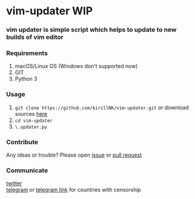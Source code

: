 # vim-updater WIP
### vim updater is simple script which helps to update to new builds of vim editor 

### Requirements
1. macOS/Linux OS (Windows don't supported now)
2. GIT
3. Python 3

### Usage
1. `git clone https://github.com/kirillNK/vim-updater.git`
or download sources [here](https://github.com/kirillNK/vim-updater/archive/master.zip)
2. `cd vim-updater`
3. `\.updater.py`

### Contribute
Any ideas or trouble? Please open [issue](https://github.com/kirillNK/vim-updater/issues) 
or [pull request](https://github.com/kirillNK/vim-updater/pulls) 

### Communicate
[twitter](https://twitter.com/kirill_nk)<br>
[telegram](https://t.me/kirill_nk) or 
[telegram link](https://tele.click/kirill_nk) for countries with censorship 
